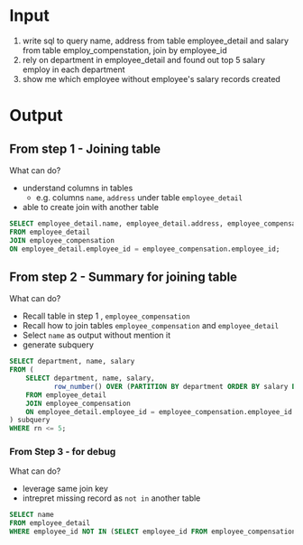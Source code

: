 # Input
1. write sql to query name, address from table employee_detail and salary from table employ_compenstation, join by employee_id
2. rely on department in employee_detail and found out top 5 salary employ in each department
3. show me which employee without employee's salary records created

# Output 
## From step 1 - Joining table

What can do?
- understand columns in tables
  - e.g. columns `name`, `address` under table `employee_detail`
- able to create join with another table
```sql
SELECT employee_detail.name, employee_detail.address, employee_compensation.salary
FROM employee_detail
JOIN employee_compensation
ON employee_detail.employee_id = employee_compensation.employee_id;
```

## From step 2 - Summary for joining table

What can do?
- Recall table in step 1 , `employee_compensation`
- Recall how to join tables `employee_compensation` and `employee_detail`
- Select `name` as output without mention it
- generate subquery 

```sql
SELECT department, name, salary
FROM (
    SELECT department, name, salary,
           row_number() OVER (PARTITION BY department ORDER BY salary DESC) as rn
    FROM employee_detail
    JOIN employee_compensation
    ON employee_detail.employee_id = employee_compensation.employee_id
) subquery
WHERE rn <= 5;
```


### From Step 3 - for debug

What can do?
- leverage same join key
- intrepret missing record as `not in` another table

``` sql
SELECT name
FROM employee_detail
WHERE employee_id NOT IN (SELECT employee_id FROM employee_compensation);
```

